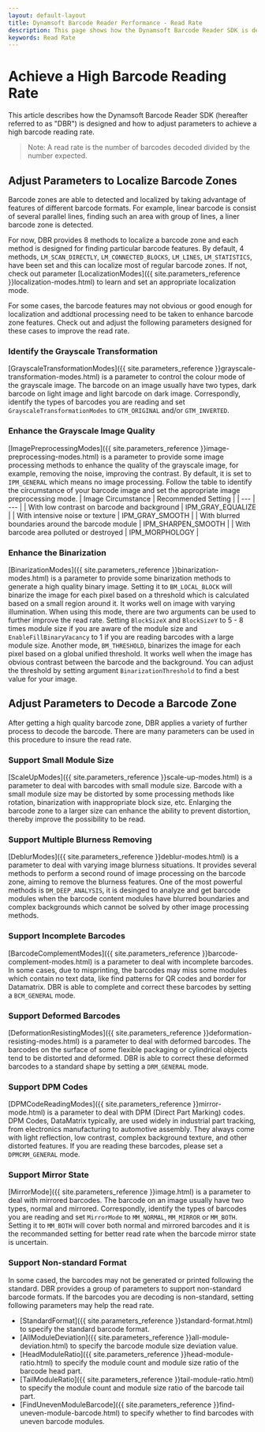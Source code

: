 ```yaml
---
layout: default-layout
title: Dynamsoft Barcode Reader Performance - Read Rate
description: This page shows how the Dynamsoft Barcode Reader SDK is designed to improve read rate
keywords: Read Rate
---
```



# Achieve a High Barcode Reading Rate

This article describes how the Dynamsoft Barcode Reader SDK (hereafter referred to as "DBR") is designed and how to adjust parameters to achieve a high barcode reading rate.
>Note: A read rate is the number of barcodes decoded divided by the number expected.

## Adjust Parameters to Localize Barcode Zones
Barcode zones are able to detected and localized by taking advantage of features of different barcode formats. For example, linear barcode is consist
of several parallel lines, finding such an area with group of lines, a liner barcode zone is detected. 

For now, DBR provides 8 methods to localize a barcode zone and each method is designed for finding particular barcode features. By default, 4 methods, `LM_SCAN_DIRECTLY`, `LM_CONNECTED_BLOCKS`, `LM_LINES`, `LM_STATISTICS`, have been set and this can localize most of regular barcode zones.
If not, check out parameter [LocalizationModes]({{ site.parameters_reference }}localization-modes.html) to learn and set an appropriate localization mode. 

For some cases, the barcode features may not obvious or good enough for localization and addtional processing need to be taken to enhance barcode zone features. Check out and adjust the following parameters designed for these cases to improve the read rate.

### Identify the Grayscale Transformation
[GrayscaleTransformationModes]({{ site.parameters_reference }}grayscale-transformation-modes.html) is a parameter to control the colour mode of the grayscale image. The barcode on an image usually have two types, dark barcode on light image and light barcode on dark image. Correspondly, identify the types of barcodes you are reading and set `GrayscaleTransformationModes` to `GTM_ORIGINAL` and/or `GTM_INVERTED`.

### Enhance the Grayscale Image Quality
[ImagePreprocessingModes]({{ site.parameters_reference }}image-preprocessing-modes.html) is a parameter to provide some image processing methods to enhance the quality of the grayscale image, for example, removing the noise, improving the contrast. By default, it is set to `IPM_GENERAL` which means no image processing. Follow the table to identify the circumstance of your barcode image and set the appropriate image preprocessing mode.
| Image Circumstance | Recommended Setting |
| --- | --- |
| With low contrast on barcode and background | IPM_GRAY_EQUALIZE | 
| With intensive noise or texture | IPM_GRAY_SMOOTH |
| With blurred boundaries around the barcode module | IPM_SHARPEN_SMOOTH |
| With barcode area polluted or destroyed | IPM_MORPHOLOGY |

### Enhance the Binarization
[BinarizationModes]({{ site.parameters_reference }}binarization-modes.html) is a parameter to provide some binarization methods to generate a high quality binary image. Setting it to `BM_LOCAL_BLOCK` will binarize the image for each pixel based on a threshold which is calculated based on a small region around it. It works well on image with varying illumination. When using this mode, there are two arguments can be used to further improve the read rate. Setting `BlockSizeX` and `BlockSizeY` to 5 - 8 times module size if you are aware of the module size and `EnableFillBinaryVacancy` to 1 if you are reading barcodes with a large module size.
Another mode, `BM_THRESHOLD`, binarizes the image for each pixel based on a global unified threshold. It works well when the image has obvious contrast between the barcode and the background. You can adjust the threshold by setting argument `BinarizationThreshold` to find a best value for your image.


## Adjust Parameters to Decode a Barcode Zone
After getting a high quality barcode zone, DBR applies a variety of further process to decode the barcode. There are many parameters can be used in this procedure to insure the read rate.

### Support Small Module Size
[ScaleUpModes]({{ site.parameters_reference }}scale-up-modes.html) is a parameter to deal with barcodes with small module size. Barcode with a small module size may be distorted by some processing methods like rotation, binarization with inappropriate block size, etc. Enlarging the barcode zone to a larger size can enhance the ability to prevent distortion, thereby improve the possibility to be read. 

### Support Multiple Blurness Removing
[DeblurModes]({{ site.parameters_reference }}deblur-modes.html) is a parameter to deal with varying image blurness situations. It provides several methods to perform a second round of image processing on the barcode zone, aiming to remove the blurness features. One of the most powerful methods is `DM_DEEP_ANALYSIS`, it is desinged to analyze and get barcode modules when the barcode content modules have blurred boundaries and complex backgrounds which cannot be solved by other image processing methods.

### Support Incomplete Barcodes
[BarcodeComplementModes]({{ site.parameters_reference }}barcode-complement-modes.html) is a parameter to deal with incomplete barcodes. In some cases, due to misprinting, the barcodes may miss some modules which contain no text data, like find patterns for QR codes and border for Datamatrix. DBR is able to complete and correct these barcodes by setting a `BCM_GENERAL` mode.

### Support Deformed Barcodes
[DeformationResistingModes]({{ site.parameters_reference }}deformation-resisting-modes.html) is a parameter to deal with deformed barcodes. The barcodes on the surface of some flexible packaging or cylindrical objects tend to be distorted and deformed. DBR is able to correct these deformed barcodes to a standard shape by setting a `DRM_GENERAL` mode.

### Support DPM Codes 
[DPMCodeReadingModes]({{ site.parameters_reference }}mirror-mode.html) is a parameter to deal with DPM (Direct Part Marking) codes. DPM Codes, DataMatrix typically, are used widely in industrial part tracking, from electronics manufacturing to automotive assembly. They always come with light reflection, low contrast, complex background texture, and other distorted features. If you are reading these barcodes, please set a `DPMCRM_GENERAL` mode. 

### Support Mirror State
[MirrorMode]({{ site.parameters_reference }}image.html) is a parameter to deal with mirrored barcodes. The barcode on an image usually have two types, normal and mirrored. Correspondly, identify the types of barcodes you are reading and set `MirrorMode` to `MM_NORMAL`, `MM_MIRROR` or `MM_BOTH`. Setting it to `MM_BOTH` will cover both normal and mirrored barcodes and it is the recommanded setting for better read rate when the barcode mirror state is uncertain.


### Support Non-standard Format
In some cased, the barcodes may not be generated or printed following the standard. DBR provides a group of parameters to support non-standard barcode formats. If the barcodes you are decoding is non-standard, setting following parameters may help the read rate.
- [StandardFormat]({{ site.parameters_reference }}standard-format.html) to specify the standard barcode format.
- [AllModuleDeviation]({{ site.parameters_reference }}all-module-deviation.html) to specify the barcode module size deviation value.
- [HeadModuleRatio]({{ site.parameters_reference }}head-module-ratio.html) to specify the module count and module size ratio of the barcode head part.
- [TailModuleRatio]({{ site.parameters_reference }}tail-module-ratio.html) to specify the module count and module size ratio of the barcode tail part.
- [FindUnevenModuleBarcode]({{ site.parameters_reference }}find-uneven-module-barcode.html) to specify whether to find barcodes with uneven barcode modules.
